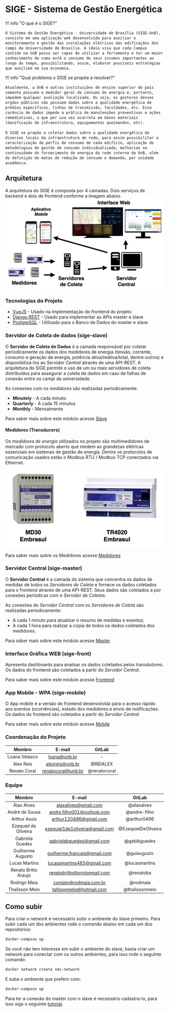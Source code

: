 # SIGE - Sistema de Gestão Energética 

!!! info "O que é o SIGE?"

    O Sistema de Gestão Energética - Universidade de Brasília (SIGE-UnB), consiste em uma aplicação web desenvolvida para auxiliar o monitoramento e gestão das instalações elétricas das edificações dos campi da Universidade de Brasília. A ideia visa que cada Campus contido na UnB possa ser capaz de utilizar a ferramenta e ter um maior conhecimento de como está o consumo de seus insumos importantes ao longo do tempo, possibilitando, assim, elaborar possíveis estratégias que auxiliem em sua economia.

!!! info "Qual problema o SIGE se propõe a resolver?"

    Atualmente, a UnB e outras instituições de ensino superior do país somente possuem o medidor geral de consumo de energia e, portanto, impedem qualquer avaliação localizada. Ou seja, os gestores desses orgãos públicos não possuem dados sobre a qualidade energética de prédios específicos, linhas de transmissão, faculdades, etc. Essa carência de dados impede a prática de manutenções preventivas e ações remediativas, o que por usa vez acarreta em danos materiais (danificação de infraestrutura, equipamentos queimandos, etc). 

    O SIGE se propõe a coletar dados sobre a qualidade energética de diversos locais da infraestrutura de rede, para assim possibilitar a caracterização de perfis de consumo de cada edifício, aplicação de metodologias de gestão de consumo individualizada, melhorias na continuidade do fornecimento de energia da rede interna da UnB, além de definição de metas de redução de consumo e demanda, por unidade acadêmica.

## Arquitetura
A arquitetura do SIGE é composta por 4 camadas. Dois serviços de backend e dois de frontend conforme a imagem abaixo.
![Arquitetura](assets/images/arquitetura_desenho.png)

### Tecnologias do Projeto
- [VueJS](https://vuejs.org/) - Usado na implementação do frontend do projeto
- [Django REST](https://www.django-rest-framework.org/) - Usado para implementar as APIs master e slave
- [PostgreSQL](https://www.postgresql.org/) - Utilizado para o Banco de Dados do master e slave

### Servidor de Coleta de dados (sige-slave)

O **Servidor de Coleta de Dados** é a camada responsável por coletar periodicamente os dados dos medidores de energia (tensão, corrente, consumo e geração de energia, potência ativa/reativa/total, dentre outros) e disponibilizá-los ao *Servidor Central* através de uma API-REST. A arquitetura do SIGE permite o uso de um ou mais servidores de coleta distribuídos para assegurar a coleta de dados em caso de falhas de conexão entre os campi da universidade.   

As conexões com os *medidores* são realizadas periodicamente:

- **Minutely** - A cada minuto
- **Quarterly** - A cada 15 minutos
- **Monthly** - Mensalmente

Para saber mais sobre este módulo acesse [Slave](design-arquitetura/slave)

#### Medidores (Transducers)

Os *medidores de energia* utilizados no projeto são multimedidores de mercado com protocolo aberto que medem as grandezas elétricas essenciais em sistemas de gestão de energia. Dentre os protocolos de comunicação usados estão o Modbus RTU / Modbus TCP conectados via Ethernet.

![Medidores de Energia](assets/images/medidores.png)

Para saber mais sobre os Medidores acesse [Medidores](design-arquitetura/medidores)  

### Servidor Central (sige-master)
O **Servidor Central** é a camada do sistema que concentra os dados de medidas de todos os *Servidores de Coleta* e fornece os dados coletados para o frontend através de uma API-REST. Seus dados são coletados a por conexões periódicas com o *Servidor de Coletas*.

As conexões do *Servidor Central* com os *Servidores de Coleta* são realizadas periodicamente:
- A cada 1 minuto para atualizar o resumo de medidas e eventos;
- A cada 1 hora para realizar a copia de todos os dados coletados dos medidores.

Para saber mais sobre este módulo acesse [Master](design-arquitetura/master)  

### Interface Gráfica WEB (sige-front)
Apresenta dashboards para analisar os dados coletados pelos transdutores. Os dados do frontend são coletados a partir do *Servidor Central*.

Para saber mais sobre este módulo acesse [Frontend](design-arquitetura/frontend)

### App Mobile - WPA (sige-mobile)
O App mobile é a versão de frontend desenvolvida para o acesso rápido aos eventos (ocorrências), estado dos medidores e envio de notificações. Os dados do frontend são coletados a partir do *Servidor Central*.

Para saber mais sobre este módulo acesse [Mobile](design-arquitetura/mobile)

### Coordenação do Projeto
|        Membro       |            E-mail            |     GitLab     |
|:-------------------:|:----------------------------:|:--------------:| 
|      Loana Velasco     |     loana@unb.br     |   -   |
|      Alex Reis     |     alexreis@unb.br     |   @REIALEX   |
|    Renato Coral     | renatocoral@unb.br | @renatocoral |

### Equipe
|        Membro       |            E-mail            |     GitLab     |
|:-------------------:|:----------------------------:|:--------------:| 
|      Álax Alves     |     alaxallves@gmail.com     |   @alaxalves   |
|    André de Sousa   |  andre.filho001@outlook.com  |  @andre-filho  |
|     Arthur Assis    |    arthur120496@gmail.com    |  @arthur0496   |
| Ezequiel de Oliveira | ezequiel1de1oliveira@gmail.com | @EzequielDeOliveira | 
| Gabriela Guedes | gabrielabguedes@gmail.com | @gabibguedes |
|  Guilherme Augusto  | guilherme.francais@gmail.com |  @guiaugusto   |
|    Lucas Martins    |  lucasamartins465@gmail.com  |  @lucasmartins |
| Renato Britto Araujo | renatobritto@protonmail.com | @renatoba |
|    Rodrigo Maia     | contato@rodmaia.com.br | @rodmaia |
|   Thalisson Melo    |   tallisonmelo@hotmail.com   | @thalissonmelo |

## Como subir 

Para criar o network é necessário subir o ambiente do slave primeiro. Para subir cada um dos ambientes rode o comando abaixo em cada um dos repositórios:
``` sh
docker-compose up
```
Se você não tem interesse em subir o ambiente do slave, basta criar um network para conectar com os outros ambientes, para isso rode o seguinte comando:
``` sh
docker network create smi-network
``` 
E suba o ambiente que preferir com:
``` sh
docker-compose up
```
Para ter a conexão do master com o slave é necessário cadastra-lo, para isso siga o seguinte [tutorial](tutoriais/cadastrar-transdutor).
